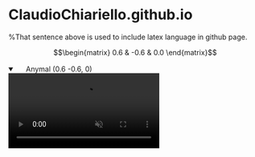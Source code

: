 # ClaudioChiariello.github.io

<script src="https://cdn.mathjax.org/mathjax/latest/MathJax.js?config=TeX-AMS-MML_HTMLorMML" type="text/javascript"></script>
%That sentence above is used to include latex language in github page. 

$$\begin{matrix} 
0.6 & -0.6 & 0.0
\end{matrix}$$


<details open="" class="details-reset border rounded-2">
  <summary class="px-3 py-2 border-bottom">
    <svg aria-hidden="true" viewBox="0 0 16 16" version="1.1" data-view-component="true" height="16" width="16" class="octicon octicon-device-camera-video">
    <path fill-rule="evenodd" d="..."></path>
</svg>
    <span aria-label="Video description anymal.mp4" class="m-1">Anymal (0.6 -0.6, 0)</span>
    <span class="dropdown-caret"></span>
  </summary>

  <video src="https://user-images.githubusercontent.com/80387272/226426416-efdbc046-2111-4ca8-b458-9fcb71332e72.mp4" data-canonical-src="https://user-images.githubusercontent.com/80387272/226426416-efdbc046-2111-4ca8-b458-9fcb71332e72.mp4" controls="controls" muted="muted" class="d-block rounded-bottom-2 width-fit" style="max-height:640px;">

  </video>
</details>
